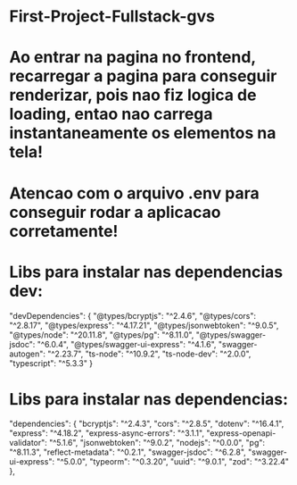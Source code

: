 # First-Project-Fullstack-gvs

# Ao entrar na pagina no frontend, recarregar a pagina para conseguir renderizar, pois nao fiz logica de loading, entao nao carrega instantaneamente os elementos na tela!

# Atencao com o arquivo .env para conseguir rodar a aplicacao corretamente! 

# Libs para instalar nas dependencias dev: 
"devDependencies": {
    "@types/bcryptjs": "^2.4.6",
    "@types/cors": "^2.8.17",
    "@types/express": "^4.17.21",
    "@types/jsonwebtoken": "^9.0.5",
    "@types/node": "^20.11.8",
    "@types/pg": "^8.11.0",
    "@types/swagger-jsdoc": "^6.0.4",
    "@types/swagger-ui-express": "^4.1.6",
    "swagger-autogen": "^2.23.7",
    "ts-node": "^10.9.2",
    "ts-node-dev": "^2.0.0",
    "typescript": "^5.3.3"
  }

# Libs para instalar nas dependencias:
 "dependencies": {
    "bcryptjs": "^2.4.3",
    "cors": "^2.8.5",
    "dotenv": "^16.4.1",
    "express": "^4.18.2",
    "express-async-errors": "^3.1.1",
    "express-openapi-validator": "^5.1.6",
    "jsonwebtoken": "^9.0.2",
    "nodejs": "^0.0.0",
    "pg": "^8.11.3",
    "reflect-metadata": "^0.2.1",
    "swagger-jsdoc": "^6.2.8",
    "swagger-ui-express": "^5.0.0",
    "typeorm": "^0.3.20",
    "uuid": "^9.0.1",
    "zod": "^3.22.4"
  },
